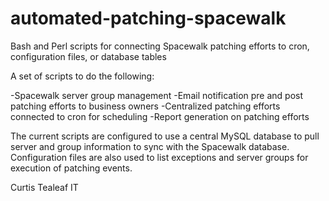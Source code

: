 automated-patching-spacewalk
============================

Bash and Perl scripts for connecting Spacewalk patching efforts to cron, configuration files, or database tables


A set of scripts to do the following:

  -Spacewalk server group management
  -Email notification pre and post patching efforts to business owners
  -Centralized patching efforts connected to cron for scheduling
  -Report generation on patching efforts

The current scripts are configured to use a central MySQL database to pull server and group information to sync with the Spacewalk database. Configuration files are also used to list exceptions and server groups for execution of patching events. 

Curtis
Tealeaf IT

